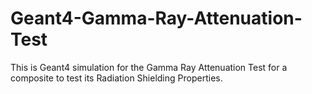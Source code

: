 # Geant4-Gamma-Ray-Attenuation-Test
This is Geant4 simulation for the Gamma Ray Attenuation Test for a composite to test its Radiation Shielding Properties.
